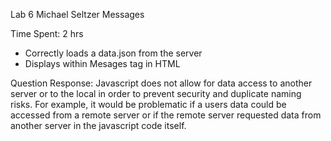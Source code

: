 Lab 6
Michael Seltzer
Messages

Time Spent: 2 hrs

- Correctly loads a data.json from the server
- Displays within Mesages tag in HTML

Question Response: 
Javascript does not allow for data access to another server or to the local 
in order to prevent security and duplicate naming risks. For example, it 
would be problematic if a users data could be accessed from a remote server
or if the remote server requested data from another server in the javascript
code itself. 
